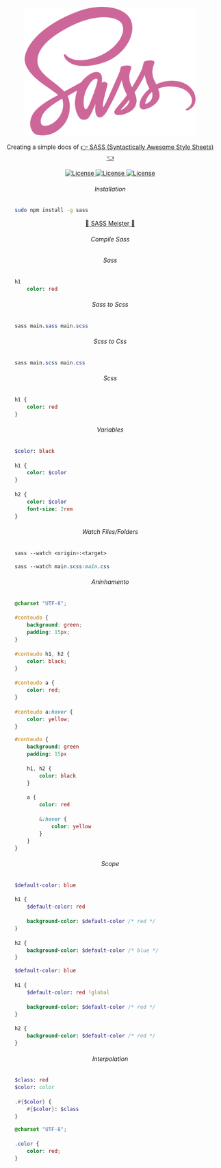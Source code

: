 <p align="center"><img src="Sass_Logo_Color.svg" width="400"></p>

<p align="center">Creating a simple docs of <a href="https://sass-lang.com">👉 SASS (Syntactically Awesome Style Sheets) 👈</a></p>

<p align="center">
    <a href="https://opensource.org/licenses/MIT">
        <img alt="License" src="https://img.shields.io/badge/License-MIT-yellow.svg">
    </a>
    <a href="#">
        <img alt="License" src="https://img.shields.io/github/last-commit/MagicalStrangeQuark/SASS">
    </a>
    <a href="#">
        <img alt="License" src="https://img.shields.io/github/followers/MagicalStrangeQuark?style=social">
    </a>
</p>

<h6 align="center">Installation</h6>

```bash
    sudo npm install -g sass
```

<p align="center"><a href="https://www.sassmeister.com">📩 SASS Meister 📩</a></p>

<h6 align="center">Compile Sass</h6>

<h6 align="center">Sass</h6>

```sass
    h1
        color: red
```

<h6 align="center">Sass to Scss</h6>

```sass
    sass main.sass main.scss
```

<h6 align="center">Scss to Css</h6>

```sass
    sass main.scss main.css
```

<h6 align="center">Scss</h6>

```sass
    h1 {
        color: red
    }
```

<h6 align="center">Variables</h6>

```sass
    $color: black

    h1 {
        color: $color
    }

    h2 {
        color: $color
        font-size: 2rem
    }
```

<h6 align="center">Watch Files/Folders</h6>

```sass
    sass --watch <origin>:<target>
```

```sass
    sass --watch main.scss:main.css
```

<h6 align="center">Aninhamento</h6>

```css
    @charset "UTF-8";
    
    #conteudo {
        background: green;
        padding: 15px;
    }

    #conteudo h1, h2 {
        color: black;
    }

    #conteudo a {
        color: red;
    }

    #conteudo a:hover {
        color: yellow;
    }

```

```sass
    #conteudo {
        background: green
        padding: 15px

        h1, h2 {
            color: black
        }

        a {
            color: red

            &:hover {
                color: yellow
            }
        }
    }
```

<h6 align="center">Scope</h6>

```sass
    $default-color: blue

    h1 {
        $default-color: red

        background-color: $default-color /* red */
    }

    h2 {
        background-color: $default-color /* blue */
    }
```

```sass
    $default-color: blue

    h1 {
        $default-color: red !global

        background-color: $default-color /* red */
    }

    h2 {
        background-color: $default-color /* red */
    }
```

<h6 align="center">Interpolation</h6>

```sass
    $class: red
    $color: color

    .#{$color} {
        #{$color}: $class
    }
```

```css
    @charset "UTF-8";

    .color {
        color: red;
    }
```